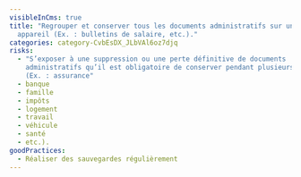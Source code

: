 ```yaml
---
visibleInCms: true
title: "Regrouper et conserver tous les documents administratifs sur un même
  appareil (Ex. : bulletins de salaire, etc.)."
categories: category-CvbEsDX_JLbVAl6oz7djq
risks:
  - "S’exposer à une suppression ou une perte définitive de documents
    administratifs qu’il est obligatoire de conserver pendant plusieurs années
    (Ex. : assurance"
  - banque
  - famille
  - impôts
  - logement
  - travail
  - véhicule
  - santé
  - etc.).
goodPractices:
  - Réaliser des sauvegardes régulièrement
---
```

